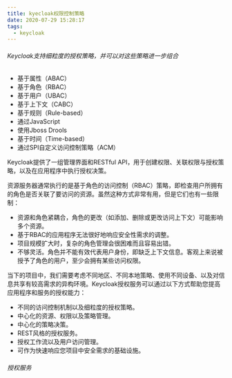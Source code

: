 ```yaml
---
title: kyecloak权限控制策略
date: 2020-07-29 15:28:17
tags:
  - keycloak
---
```


###### Keycloak支持细粒度的授权策略，并可以对这些策略进一步组合

- 基于属性（ABAC）
- 基于角色（RBAC）
- 基于用户（UBAC）
- 基于上下文（CABC）
- 基于规则（Rule-based）
- 通过JavaScript
- 使用Jboss Drools
- 基于时间（Time-based）
- 通过SPI自定义访问控制策略（ACM）

Keycloak提供了一组管理界面和RESTful API，用于创建权限、关联权限与授权策略，以及在应用程序中执行授权决策。

资源服务器通常执行的是基于角色的访问控制（RBAC）策略，即检查用户所拥有的角色是否关联了要访问的资源。虽然这种方式非常有用，但是它们也有一些限制：

- 资源和角色紧耦合，角色的更改（如添加、删除或更改访问上下文）可能影响多个资源。
- 基于RBAC的应用程序无法很好地响应安全性需求的调整。
- 项目规模扩大时，复杂的角色管理会很困难而且容易出错。
- 不够灵活。角色并不能有效代表用户身份，即缺乏上下文信息。客观上来说被授予了角色的用户，至少会拥有某些访问权限。

当下的项目中，我们需要考虑不同地区、不同本地策略、使用不同设备、以及对信息共享有较高需求的异构环境。Keycloak授权服务可以通过以下方式帮助您提高应用程序和服务的授权能力：

- 不同的访问控制机制以及细粒度的授权策略。
- 中心化的资源、权限以及策略管理。
- 中心化的策略决策。
- REST风格的授权服务。
- 授权工作流以及用户访问管理。
- 可作为快速响应您项目中安全需求的基础设施。

###### 授权服务
